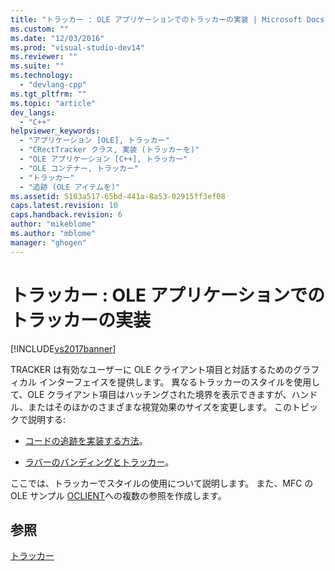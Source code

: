 ```yaml
---
title: "トラッカー : OLE アプリケーションでのトラッカーの実装 | Microsoft Docs"
ms.custom: ""
ms.date: "12/03/2016"
ms.prod: "visual-studio-dev14"
ms.reviewer: ""
ms.suite: ""
ms.technology: 
  - "devlang-cpp"
ms.tgt_pltfrm: ""
ms.topic: "article"
dev_langs: 
  - "C++"
helpviewer_keywords: 
  - "アプリケーション [OLE], トラッカー"
  - "CRectTracker クラス, 実装 (トラッカーを)"
  - "OLE アプリケーション [C++], トラッカー"
  - "OLE コンテナー, トラッカー"
  - "トラッカー"
  - "追跡 (OLE アイテムを)"
ms.assetid: 5103a517-65bd-441a-8a53-02915ff3ef08
caps.latest.revision: 10
caps.handback.revision: 6
author: "mikeblome"
ms.author: "mblome"
manager: "ghogen"
---
```

# トラッカー : OLE アプリケーションでのトラッカーの実装
[!INCLUDE[vs2017banner](../assembler/inline/includes/vs2017banner.md)]

TRACKER は有効なユーザーに OLE クライアント項目と対話するためのグラフィカル インターフェイスを提供します。  異なるトラッカーのスタイルを使用して、OLE クライアント項目はハッチングされた境界を表示できますが、ハンドル、またはそのほかのさまざまな視覚効果のサイズを変更します。  このトピックで説明する:  
  
-   [コードの追跡を実装する方法](../mfc/how-to-implement-tracking-in-your-code.md)。  
  
-   [ラバーのバンディングとトラッカー](../Topic/Rubber-Banding%20and%20Trackers.md)。  
  
 ここでは、トラッカーでスタイルの使用について説明します。  また、MFC の OLE サンプル [OCLIENT](../top/visual-cpp-samples.md)への複数の参照を作成します。  
  
## 参照  
 [トラッカー](../mfc/trackers.md)